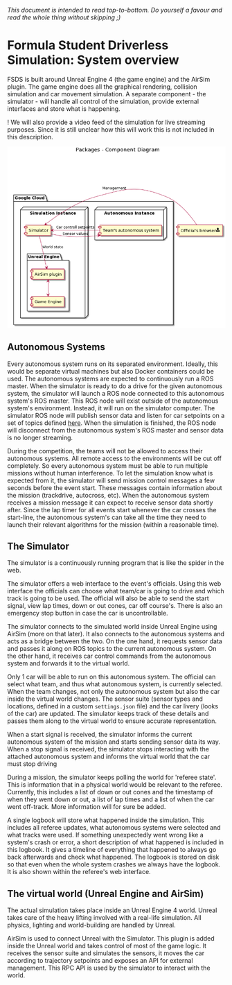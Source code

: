 _This document is intended to read top-to-bottom. Do yourself a favour and read the whole thing without skipping ;)_

# Formula Student Driverless Simulation: System overview

FSDS is built around Unreal Engine 4 (the game engine) and the AirSim plugin. 
The game engine does all the graphical rendering, collision simulation and car movement simulation. 
A separate component - the simulator - will handle all control of the simulation, provide external interfaces and store what is happening.

! We will also provide a video feed of the simulation for live streaming purposes.
  Since it is still unclear how this will work this is not included in this description.

![System overview](images/system-overview.png)

## Autonomous Systems

Every autonomous system runs on its separated environment. 
Ideally, this would be separate virtual machines but also Docker containers could be used.
The autonomous systems are expected to continuously run a ROS master.
When the simulator is ready to do a drive for the given autonomous system, the simulator will launch a ROS node connected to this autonomous system's ROS master.
This ROS node will exist outside of the autonomous system's environment. Instead, it will run on the simulator computer.
The simulator ROS node will publish sensor data and listen for car setpoints on a set of topics defined [here](airsim-ros-wrapper.md).
When the simulation is finished, the ROS node will disconnect from the autonomous system's ROS master and sensor data is no longer streaming.

During the competition, the teams will not be allowed to access their autonomous systems.
All remote access to the environments will be cut off completely.
So every autonomous system must be able to run multiple missions without human interference.
To let the simulation know what is expected from it, the simulator will send mission control messages a few seconds before the event start.
These messages contain information about the mission (trackdrive, autocross, etc).
When the autonomous system receives a mission message it can expect to receive sensor data shortly after.
Since the lap timer for all events start whenever the car crosses the start-line, the autonomous system's can take all the time they need to launch their relevant algorithms for the mission (within a reasonable time).

## The Simulator

The simulator is a continuously running program that is like the spider in the web.

The simulator offers a web interface to the event's officials. 
Using this web interface the officials can choose what team/car is going to drive and which track is going to be used.
The official will also be able to send the start signal, view lap times, down or out cones, car off course's.
There is also an emergency stop button in case the car is uncontrollable.

The simulator connects to the simulated world inside Unreal Engine using AirSim (more on that later).
It also connects to the autonomous systems and acts as a bridge between the two.
On the one hand, it requests sensor data and passes it along on ROS topics to the current autonomous system.
On the other hand, it receives car control commands from the autonomous system and forwards it to the virtual world.

Only 1 car will be able to run on this autonomous system.
The official can select what team, and thus what autonomous system, is currently selected.
When the team changes, not only the autonomous system but also the car inside the virtual world changes.
The sensor suite (sensor types and locations, defined in a custom `settings.json` file) and the car livery (looks of the car) are updated.
The simulator keeps track of these details and passes them along to the virtual world to ensure accurate representation.

When a start signal is received, the simulator informs the current autonomous system of the mission and starts sending sensor data its way.
When a stop signal is received, the simulator stops interacting with the attached autonomous system and informs the virtual world that the car must stop driving

During a mission, the simulator keeps polling the world for 'referee state'. 
This is information that in a physical world would be relevant to the referee.
Currently, this includes a list of down or out cones and the timestamp of when they went down or out, a list of lap times and a list of when the car went off-track.
More information will for sure be added.

A single logbook will store what happened inside the simulation.
This includes all referee updates, what autonomous systems were selected and what tracks were used.
If something unexpectedly went wrong like a system's crash or error, a short description of what happened is included in this logbook.
It gives a timeline of everything that happened to always go back afterwards and check what happened.
The logbook is stored on disk so that even when the whole system crashes we always have the logbook.
It is also shown within the referee's web interface.

## The virtual world (Unreal Engine and AirSim)

The actual simulation takes place inside an Unreal Engine 4 world.
Unreal takes care of the heavy lifting involved with a real-life simulation.
All physics, lighting and world-building are handled by Unreal.

AirSim is used to connect Unreal with the Simulator.
This plugin is added inside the Unreal world and takes control of most of the game logic.
It receives the sensor suite and simulates the sensors, it moves the car according to trajectory setpoints and exposes an API for external management.
This RPC API is used by the simulator to interact with the world.
